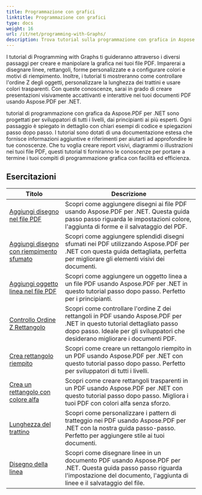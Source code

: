 ```yaml
---
title: Programmazione con grafici
linktitle: Programmazione con grafici
type: docs
weight: 16
url: /it/net/programming-with-Graphs/
description: Trova tutorial sulla programmazione con grafica in Aspose.PDF per .NET. Scopri come creare e personalizzare la grafica nei tuoi documenti PDF.
---
```

I tutorial di Programming with Graphs ti guideranno attraverso i diversi passaggi per creare e manipolare la grafica nei tuoi file PDF. Imparerai a disegnare linee, rettangoli, forme personalizzate e a configurare colori e motivi di riempimento. Inoltre, i tutorial ti mostreranno come controllare l'ordine Z degli oggetti, personalizzare la lunghezza dei trattini e usare colori trasparenti. Con queste conoscenze, sarai in grado di creare presentazioni visivamente accattivanti e interattive nei tuoi documenti PDF usando Aspose.PDF per .NET.

tutorial di programmazione con grafica da Aspose.PDF per .NET sono progettati per sviluppatori di tutti i livelli, dai principianti ai più esperti. Ogni passaggio è spiegato in dettaglio con chiari esempi di codice e spiegazioni passo dopo passo. I tutorial sono dotati di una documentazione estesa che fornisce informazioni aggiuntive e riferimenti per aiutarti ad approfondire le tue conoscenze. Che tu voglia creare report visivi, diagrammi o illustrazioni nei tuoi file PDF, questi tutorial ti forniranno le conoscenze per portare a termine i tuoi compiti di programmazione grafica con facilità ed efficienza.

## Esercitazioni
| Titolo | Descrizione |
| --- | --- | 
| [Aggiungi disegno nel file PDF](./add-drawing/) | Scopri come aggiungere disegni ai file PDF usando Aspose.PDF per .NET. Questa guida passo passo riguarda le impostazioni colore, l'aggiunta di forme e il salvataggio del PDF. |  
| [Aggiungi disegno con riempimento sfumato](./add-drawing-with-gradient-fill/) | Scopri come aggiungere splendidi disegni sfumati nei PDF utilizzando Aspose.PDF per .NET con questa guida dettagliata, perfetta per migliorare gli elementi visivi dei documenti. |  
| [Aggiungi oggetto linea nel file PDF](./add-line-object/) | Scopri come aggiungere un oggetto linea a un file PDF usando Aspose.PDF per .NET in questo tutorial passo dopo passo. Perfetto per i principianti. |  
| [Controllo Ordine Z Rettangolo](./control-rectangle-z-order/) | Scopri come controllare l'ordine Z dei rettangoli in PDF usando Aspose.PDF per .NET in questo tutorial dettagliato passo dopo passo. Ideale per gli sviluppatori che desiderano migliorare i documenti PDF. |  
| [Crea rettangolo riempito](./create-filled-rectangle/) | Scopri come creare un rettangolo riempito in un PDF usando Aspose.PDF per .NET con questo tutorial passo dopo passo. Perfetto per sviluppatori di tutti i livelli. |  
| [Crea un rettangolo con colore alfa](./create-rectangle-with-alpha-color/) | Scopri come creare rettangoli trasparenti in un PDF usando Aspose.PDF per .NET con questo tutorial passo dopo passo. Migliora i tuoi PDF con colori alfa senza sforzo. |  
| [Lunghezza del trattino](./dash-length/) | Scopri come personalizzare i pattern di tratteggio nei PDF usando Aspose.PDF per .NET con la nostra guida passo-passo. Perfetto per aggiungere stile ai tuoi documenti. |  
| [Disegno della linea](./drawing-line/) | Scopri come disegnare linee in un documento PDF usando Aspose.PDF per .NET. Questa guida passo passo riguarda l'impostazione del documento, l'aggiunta di linee e il salvataggio del file. |  